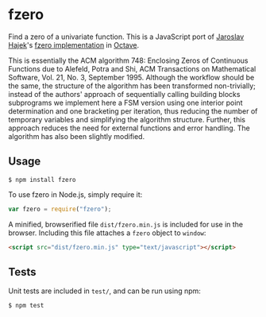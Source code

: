 fzero
=====

Find a zero of a univariate function.  This is a JavaScript port of [Jaroslav Hajek](highegg@gmail.com)'s [fzero implementation](https://fossies.org/dox/octave-4.0.0/fzero_8m_source.html) in [Octave](https://www.gnu.org/software/octave/).

This is essentially the ACM algorithm 748: Enclosing Zeros of Continuous Functions due to Alefeld, Potra and Shi, ACM Transactions on Mathematical Software, Vol. 21, No. 3, September 1995.  Although the workflow should be the same, the structure of the algorithm has been transformed non-trivially; instead of the authors' approach of sequentially calling building blocks subprograms we implement here a FSM version using one interior point determination and one bracketing per iteration, thus reducing the number of temporary variables and simplifying the algorithm structure.  Further, this approach reduces the need for external functions and error handling.  The algorithm has also been slightly modified.

Usage
-----
```
$ npm install fzero
```
To use fzero in Node.js, simply require it:
```javascript
var fzero = require("fzero");
```
A minified, browserified file `dist/fzero.min.js` is included for use in the browser.  Including this file attaches a `fzero` object to `window`:
```html
<script src="dist/fzero.min.js" type="text/javascript"></script>
```

Tests
-----
Unit tests are included in `test/`, and can be run using npm:
```
$ npm test
```
